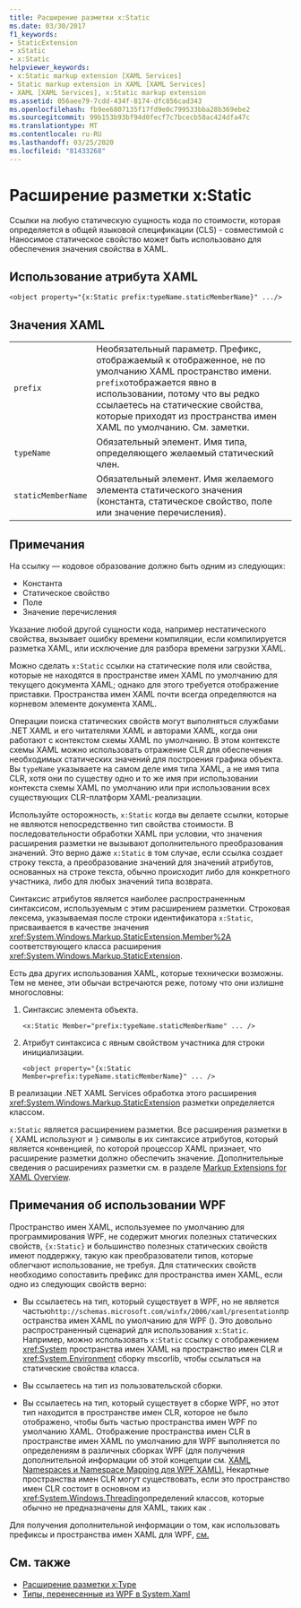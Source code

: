 ```yaml
---
title: Расширение разметки x:Static
ms.date: 03/30/2017
f1_keywords:
- StaticExtension
- xStatic
- x:Static
helpviewer_keywords:
- x:Static markup extension [XAML Services]
- Static markup extension in XAML [XAML Services]
- XAML [XAML Services], x:Static markup extension
ms.assetid: 056aee79-7cdd-434f-8174-dfc856cad343
ms.openlocfilehash: fb9ee6807135f17fd9e0c799533bba28b369ebe2
ms.sourcegitcommit: 99b153b93bf94d0fecf7c7bcecb58ac424dfa47c
ms.translationtype: MT
ms.contentlocale: ru-RU
ms.lasthandoff: 03/25/2020
ms.locfileid: "81433268"
---
```

# <a name="xstatic-markup-extension"></a>Расширение разметки x:Static

Ссылки на любую статическую сущность кода по стоимости, которая определяется в общей языковой спецификации (CLS) - совместимой с Наносимое статическое свойство может быть использовано для обеспечения значения свойства в XAML.

## <a name="xaml-attribute-usage"></a>Использование атрибута XAML

```xaml
<object property="{x:Static prefix:typeName.staticMemberName}" .../>
```

## <a name="xaml-values"></a>Значения XAML

| | |
|-|-|
|`prefix`|Необязательный параметр. Префикс, отображаемый к отображенное, не по умолчанию XAML пространство имени. `prefix`отображается явно в использовании, потому что вы редко ссылаетесь на статические свойства, которые приходят из пространства имен XAML по умолчанию. См. заметки.|
|`typeName`|Обязательный элемент. Имя типа, определяющего желаемый статический член.|
|`staticMemberName`|Обязательный элемент. Имя желаемого элемента статического значения (константа, статическое свойство, поле или значение перечисления).|

## <a name="remarks"></a>Примечания

На ссылку — кодовое образование должно быть одним из следующих:

- Константа
- Статическое свойство
- Поле
- Значение перечисления

Указание любой другой сущности кода, например нестатического свойства, вызывает ошибку времени компиляции, если компилируется разметка XAML, или исключение для разбора времени загрузки XAML.

Можно сделать `x:Static` ссылки на статические поля или свойства, которые не находятся в пространстве имен XAML по умолчанию для текущего документа XAML; однако для этого требуется отображение приставки. Пространства имен XAML почти всегда определяются на корневом элементе документа XAML.

Операции поиска статических свойств могут выполняться службами .NET XAML и его читателями XAML и авторами XAML, когда они работают с контекстом схемы XAML по умолчанию. В этом контексте схемы XAML можно использовать отражение CLR для обеспечения необходимых статических значений для построения графика объекта. Вы `typeName` указываете на самом деле имя типа XAML, а не имя типа CLR, хотя они по существу одно и то же имя при использовании контекста схемы XAML по умолчанию или при использовании всех существующих CLR-платформ XAML-реализации.

Используйте осторожность, `x:Static` когда вы делаете ссылки, которые не являются непосредственно тип свойства стоимости. В последовательности обработки XAML при условии, что значения расширения разметки не вызывают дополнительного преобразования значений. Это верно даже `x:Static` в том случае, если ссылка создает строку текста, а преобразование значений для значений атрибутов, основанных на строке текста, обычно происходит либо для конкретного участника, либо для любых значений типа возврата.

Синтаксис атрибутов является наиболее распространенным синтаксисом, используемым с этим расширением разметки. Строковая лексема, указываемая после строки идентификатора `x:Static`, присваивается в качестве значения <xref:System.Windows.Markup.StaticExtension.Member%2A> соответствующего класса расширения <xref:System.Windows.Markup.StaticExtension>.

Есть два других использования XAML, которые технически возможны. Тем не менее, эти обычаи встречаются реже, потому что они излишне многословны:

01. Синтаксис элемента объекта.

    ```xaml
    <x:Static Member="prefix:typeName.staticMemberName" ... />
    ```

02. Атрибут синтаксиса с явным свойством участника для строки инициализации.

    ```xaml
    <object property="{x:Static Member=prefix:typeName.staticMemberName}" ... />
    ```

В реализации .NET XAML Services обработка этого расширения <xref:System.Windows.Markup.StaticExtension> разметки определяется классом.

`x:Static` является расширением разметки. Все расширения разметки в `{` XAML используют и `}` символы в их синтаксисе атрибутов, который является конвенцией, по которой процессор XAML признает, что расширение разметки должно обеспечить значение. Дополнительные сведения о расширениях разметки см. в разделе [Markup Extensions for XAML Overview](markup-extensions-overview.md).

## <a name="wpf-usage-notes"></a>Примечания об использовании WPF

Пространство имен XAML, используемее по умолчанию для программирования WPF, не содержит многих полезных статических свойств, `{x:Static}` и большинство полезных статических свойств имеют поддержку, такую как преобразователи типов, которые облегчают использование, не требуя. Для статических свойств необходимо сопоставить префикс для пространства имен XAML, если одно из следующих свойств верно:

- Вы ссылаетесь на тип, который существует в WPF, но не является частью`http://schemas.microsoft.com/winfx/2006/xaml/presentation`пространства имен XAML по умолчанию для WPF (). Это довольно распространенный сценарий для использования `x:Static`. Например, можно использовать `x:Static` ссылку с отображением <xref:System> пространства имен XAML на пространство имен CLR и <xref:System.Environment> сборку mscorlib, чтобы ссылаться на статические свойства класса.

- Вы ссылаетесь на тип из пользовательской сборки.

- Вы ссылаетесь на тип, который существует в сборке WPF, но этот тип находится в пространстве имен CLR, которое не было отображено, чтобы быть частью пространства имен WPF по умолчанию XAML. Отображение пространства имен CLR в пространстве имен XAML по умолчанию для WPF выполняется по определениям в различных сборках WPF (для получения дополнительной информации об этой концепции см. [XAML Namespaces и Namespace Mapping для WPF XAML).](../../framework/wpf/advanced/xaml-namespaces-and-namespace-mapping-for-wpf-xaml.md) Некартные пространства имен CLR могут существовать, если это пространство имен CLR состоит в основном из <xref:System.Windows.Threading>определений классов, которые обычно не предназначены для XAML, таких как .

Для получения дополнительной информации о том, как использовать префиксы и пространства имен XAML для WPF, [см.](../../framework/wpf/advanced/xaml-namespaces-and-namespace-mapping-for-wpf-xaml.md)

## <a name="see-also"></a>См. также

- [Расширение разметки x:Type](xtype-markup-extension.md)
- [Типы, перенесенные из WPF в System.Xaml](../../framework/wpf/advanced/types-migrated-from-wpf-to-system.md)
